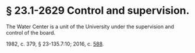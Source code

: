# § 23.1-2629 Control and supervision.

<p>The Water Center is a unit of the University under the supervision and control of the board.</p><p>1982, c. 379, § 23-135.7:10; 2016, c. <a href='http://lis.virginia.gov/cgi-bin/legp604.exe?161+ful+CHAP0588'>588</a>.</p>